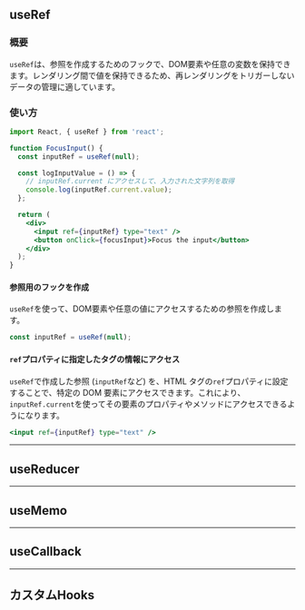 ## useRef

### 概要

`useRef`は、参照を作成するためのフックで、DOM要素や任意の変数を保持できます。レンダリング間で値を保持できるため、再レンダリングをトリガーしないデータの管理に適しています。

### 使い方

```jsx
import React, { useRef } from 'react';

function FocusInput() {
  const inputRef = useRef(null);

  const logInputValue = () => {
    // inputRef.current にアクセスして、入力された文字列を取得
    console.log(inputRef.current.value);
  };

  return (
    <div>
      <input ref={inputRef} type="text" />
      <button onClick={focusInput}>Focus the input</button>
    </div>
  );
}
```

#### **参照用のフックを作成**

`useRef`を使って、DOM要素や任意の値にアクセスするための参照を作成します。
```jsx
const inputRef = useRef(null);
```

#### `ref`プロパティに指定したタグの情報にアクセス

`useRef`で作成した参照 (`inputRef`など) を、HTML タグの`ref`プロパティに設定することで、特定の DOM 要素にアクセスできます。これにより、`inputRef.current`を使ってその要素のプロパティやメソッドにアクセスできるようになります。
```jsx
<input ref={inputRef} type="text" />
```

---

## useReducer

---

## useMemo

---

## useCallback

---

## カスタムHooks
